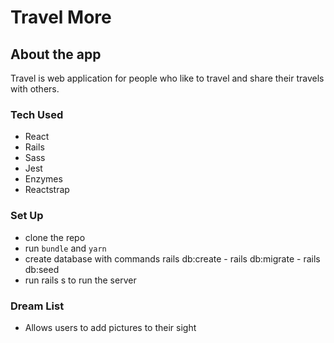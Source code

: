 # Travel More

<!--
what is the app about
how to set up the app
dream list
 -->

## About the app

Travel is web application for people who like to travel and share their travels with others.

### Tech Used

- React
- Rails
- Sass
- Jest
- Enzymes
- Reactstrap

### Set Up

- clone the repo
- run `bundle` and `yarn`
- create database with commands rails db:create - rails db:migrate - rails db:seed
- run rails s to run the server

### Dream List

- Allows users to add pictures to their sight
